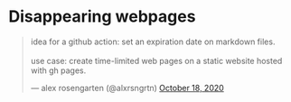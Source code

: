 # Disappearing webpages

<blockquote class="twitter-tweet"><p lang="en" dir="ltr">idea for a github action: set an expiration date on markdown files.<br><br>use case: create time-limited web pages on a static website hosted with gh pages.</p>&mdash; alex rosengarten (@alxrsngrtn) <a href="https://twitter.com/alxrsngrtn/status/1317689072211558400?ref_src=twsrc%5Etfw">October 18, 2020</a></blockquote> <script async src="https://platform.twitter.com/widgets.js" charset="utf-8"></script>